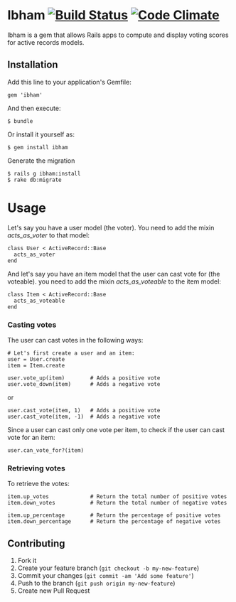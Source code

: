 # Ibham [![Build Status](https://secure.travis-ci.org/bloc40/ibham.png)](http://travis-ci.org/bloc40/ibham) [![Code Climate](https://codeclimate.com/badge.png)](https://codeclimate.com/github/bloc40/ibham)

Ibham is a gem that allows Rails apps to compute and display voting scores for active records models.

## Installation

Add this line to your application's Gemfile:

    gem 'ibham'

And then execute:

    $ bundle

Or install it yourself as:

    $ gem install ibham

Generate the migration

    $ rails g ibham:install
    $ rake db:migrate

# Usage

Let's say you have a user model (the voter). You need to add the mixin
*acts_as_voter* to that model:

    class User < ActiveRecord::Base
      acts_as_voter
    end

And let's say you have an item model that the user can cast vote for
(the voteable). you need to add the mixin *acts_as_voteable* to the item
model:

    class Item < ActiveRecord::Base
      acts_as_voteable
    end

### Casting votes

The user can cast votes in the following ways:

    # Let's first create a user and an item:
    user = User.create
    item = Item.create

    user.vote_up(item)        # Adds a positive vote
    user.vote_down(item)      # Adds a negative vote

or

    user.cast_vote(item, 1)   # Adds a positive vote
    user.cast_vote(item, -1)  # Adds a negative vote

Since a user can cast only one vote per item, to check if the user can
cast vote for an item:

    user.can_vote_for?(item)

### Retrieving votes

To retrieve the votes:

    item.up_votes             # Return the total number of positive votes
    item.down_votes           # Return the total number of negative votes

    item.up_percentage        # Return the percentage of positive votes
    item.down_percentage      # Return the percentage of negative votes

## Contributing

1. Fork it
2. Create your feature branch (`git checkout -b my-new-feature`)
3. Commit your changes (`git commit -am 'Add some feature'`)
4. Push to the branch (`git push origin my-new-feature`)
5. Create new Pull Request

